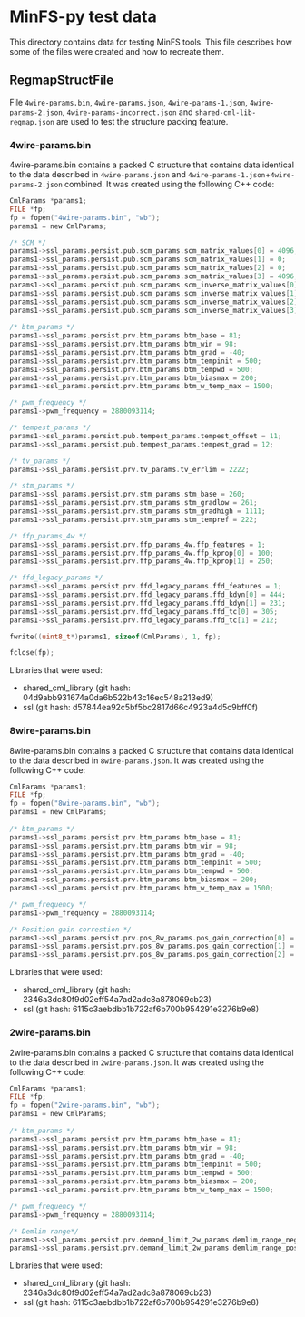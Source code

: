 # MinFS-py test data

This directory contains data for testing MinFS tools. This file describes how some of the files 
were created and how to recreate them.

## RegmapStructFile
File `4wire-params.bin`, `4wire-params.json`, `4wire-params-1.json`, `4wire-params-2.json`,
`4wire-params-incorrect.json` and `shared-cml-lib-regmap.json` are used to test the structure
packing feature. 

### 4wire-params.bin
4wire-params.bin contains a packed C structure that contains data identical to the data described
in `4wire-params.json` and `4wire-params-1.json`+`4wire-params-2.json` combined. It was created
using the following C++ code:

```c
CmlParams *params1;
FILE *fp;
fp = fopen("4wire-params.bin", "wb");
params1 = new CmlParams;

/* SCM */
params1->ssl_params.persist.pub.scm_params.scm_matrix_values[0] = 4096;
params1->ssl_params.persist.pub.scm_params.scm_matrix_values[1] = 0;
params1->ssl_params.persist.pub.scm_params.scm_matrix_values[2] = 0;
params1->ssl_params.persist.pub.scm_params.scm_matrix_values[3] = 4096;
params1->ssl_params.persist.pub.scm_params.scm_inverse_matrix_values[0] = 4096;
params1->ssl_params.persist.pub.scm_params.scm_inverse_matrix_values[1] = 0;
params1->ssl_params.persist.pub.scm_params.scm_inverse_matrix_values[2] = 0;
params1->ssl_params.persist.pub.scm_params.scm_inverse_matrix_values[3] = 4096;
   
/* btm_params */
params1->ssl_params.persist.prv.btm_params.btm_base = 81;
params1->ssl_params.persist.prv.btm_params.btm_win = 98;
params1->ssl_params.persist.prv.btm_params.btm_grad = -40;
params1->ssl_params.persist.prv.btm_params.btm_tempinit = 500;
params1->ssl_params.persist.prv.btm_params.btm_tempwd = 500;
params1->ssl_params.persist.prv.btm_params.btm_biasmax = 200;
params1->ssl_params.persist.prv.btm_params.btm_w_temp_max = 1500;

/* pwm_frequency */
params1->pwm_frequency = 2880093114;

/* tempest_params */
params1->ssl_params.persist.pub.tempest_params.tempest_offset = 11;
params1->ssl_params.persist.pub.tempest_params.tempest_grad = 12;

/* tv_params */
params1->ssl_params.persist.prv.tv_params.tv_errlim = 2222;

/* stm_params */
params1->ssl_params.persist.prv.stm_params.stm_base = 260;
params1->ssl_params.persist.prv.stm_params.stm_gradlow = 261;
params1->ssl_params.persist.prv.stm_params.stm_gradhigh = 1111;
params1->ssl_params.persist.prv.stm_params.stm_tempref = 222;

/* ffp_params_4w */
params1->ssl_params.persist.prv.ffp_params_4w.ffp_features = 1;
params1->ssl_params.persist.prv.ffp_params_4w.ffp_kprop[0] = 100;
params1->ssl_params.persist.prv.ffp_params_4w.ffp_kprop[1] = 250;

/* ffd_legacy_params */
params1->ssl_params.persist.prv.ffd_legacy_params.ffd_features = 1;
params1->ssl_params.persist.prv.ffd_legacy_params.ffd_kdyn[0] = 444;
params1->ssl_params.persist.prv.ffd_legacy_params.ffd_kdyn[1] = 231;
params1->ssl_params.persist.prv.ffd_legacy_params.ffd_tc[0] = 305;
params1->ssl_params.persist.prv.ffd_legacy_params.ffd_tc[1] = 212;

fwrite((uint8_t*)params1, sizeof(CmlParams), 1, fp);

fclose(fp);
```

Libraries that were used:
* shared_cml_library (git hash: 04d9abb931674a0da6b522b43c16ec548a213ed9)
* ssl (git hash: d57844ea92c5bf5bc2817d66c4923a4d5c9bff0f)

### 8wire-params.bin
8wire-params.bin contains a packed C structure that contains data identical to the data described
in `8wire-params.json`. It was created using the following C++ code:

```c
CmlParams *params1;
FILE *fp;
fp = fopen("8wire-params.bin", "wb");
params1 = new CmlParams;
   
/* btm_params */
params1->ssl_params.persist.prv.btm_params.btm_base = 81;
params1->ssl_params.persist.prv.btm_params.btm_win = 98;
params1->ssl_params.persist.prv.btm_params.btm_grad = -40;
params1->ssl_params.persist.prv.btm_params.btm_tempinit = 500;
params1->ssl_params.persist.prv.btm_params.btm_tempwd = 500;
params1->ssl_params.persist.prv.btm_params.btm_biasmax = 200;
params1->ssl_params.persist.prv.btm_params.btm_w_temp_max = 1500;

/* pwm_frequency */
params1->pwm_frequency = 2880093114;

/* Position gain correstion */
params1->ssl_params.persist.prv.pos_8w_params.pos_gain_correction[0] = 16466;
params1->ssl_params.persist.prv.pos_8w_params.pos_gain_correction[1] = 16302;
params1->ssl_params.persist.prv.pos_8w_params.pos_gain_correction[2] = 16465;
```

Libraries that were used:
* shared_cml_library (git hash: 2346a3dc80f9d02eff54a7ad2adc8a878069cb23)
* ssl (git hash: 6115c3aebdbb1b722af6b700b954291e3276b9e8)

### 2wire-params.bin
2wire-params.bin contains a packed C structure that contains data identical to the data described
in `2wire-params.json`. It was created using the following C++ code:

```c
CmlParams *params1;
FILE *fp;
fp = fopen("2wire-params.bin", "wb");
params1 = new CmlParams;
   
/* btm_params */
params1->ssl_params.persist.prv.btm_params.btm_base = 81;
params1->ssl_params.persist.prv.btm_params.btm_win = 98;
params1->ssl_params.persist.prv.btm_params.btm_grad = -40;
params1->ssl_params.persist.prv.btm_params.btm_tempinit = 500;
params1->ssl_params.persist.prv.btm_params.btm_tempwd = 500;
params1->ssl_params.persist.prv.btm_params.btm_biasmax = 200;
params1->ssl_params.persist.prv.btm_params.btm_w_temp_max = 1500;

/* pwm_frequency */
params1->pwm_frequency = 2880093114;

/* Demlim range*/
params1->ssl_params.persist.prv.demand_limit_2w_params.demlim_range_neg = 172;
params1->ssl_params.persist.prv.demand_limit_2w_params.demlim_range_pos = 173;
```

Libraries that were used:
* shared_cml_library (git hash: 2346a3dc80f9d02eff54a7ad2adc8a878069cb23)
* ssl (git hash: 6115c3aebdbb1b722af6b700b954291e3276b9e8)
